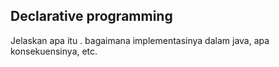 ## Declarative programming


Jelaskan apa itu . bagaimana implementasinya dalam java, apa konsekuensinya, etc.
